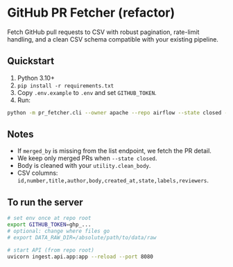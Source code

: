 # GitHub PR Fetcher (refactor)

Fetch GitHub pull requests to CSV with robust pagination, rate-limit handling, and a clean CSV schema compatible with your existing pipeline.

## Quickstart
1. Python 3.10+
2. `pip install -r requirements.txt`
3. Copy `.env.example` to `.env` and set `GITHUB_TOKEN`.
4. Run:

```bash
python -m pr_fetcher.cli --owner apache --repo airflow --state closed --target-count 100 --out prs.csv
```

## Notes
- If `merged_by` is missing from the list endpoint, we fetch the PR detail.
- We keep only merged PRs when `--state closed`.
- Body is cleaned with your `utility.clean_body`.
- CSV columns: `id,number,title,author,body,created_at,state,labels,reviewers`.

## To run the server
```bash
# set env once at repo root
export GITHUB_TOKEN=ghp_...
# optional: change where files go
# export DATA_RAW_DIR=/absolute/path/to/data/raw

# start API (from repo root)
uvicorn ingest.api.app:app --reload --port 8080
```
